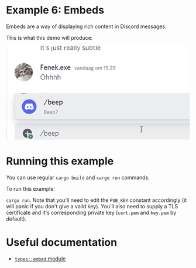 # Example 6: Embeds

Embeds are a way of displaying rich content in Discord messages.

This is what this demo will produce:

![demo](https://raw.githubusercontent.com/0x2b00b1e5/rusty-interaction/main/examples/e6_components/img/demo.gif)



# Running this example
You can use regular `cargo build` and `cargo run` commands.

To run this example:

`cargo run`. Note that you'll need to edit the `PUB_KEY` constant accordingly (it will panic if you don't give a vaild key).
You'll also need to supply a TLS certificate and it's corresponding private key (`cert.pem` and `key.pem` by default).

# Useful documentation
- [`types::embed` module](https://docs.rs/rusty_interaction/latest/rusty_interaction/types/embed/index.html)

